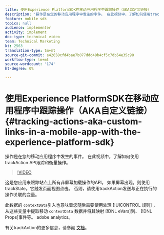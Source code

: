 ```yaml
---
title: 使用Experience PlatformSDK在移动应用程序中跟踪操作（AKA自定义链接）
description: '操作是在您的移动应用程序中发生的事件。 在此视频中，了解如何使用trackAction API跟踪和衡量操作。 '
feature: mobile sdk
topics: null
audience: implementer
activity: implement
doc-type: technical video
team: Technical Marketing
kt: 2563
translation-type: tm+mt
source-git-commit: a42658cfd4bae7b077ddd48b4cf5c7db54e35c98
workflow-type: tm+mt
source-wordcount: '174'
ht-degree: 0%

---
```



# 使用Experience PlatformSDK在移动应用程序中跟踪操作（AKA自定义链接） {#tracking-actions-aka-custom-links-in-a-mobile-app-with-the-experience-platform-sdk}

操作是在您的移动应用程序中发生的事件。 在此视频中，了解如何使用trackAction API跟踪和衡量操作。

>[!VIDEO](https://video.tv.adobe.com/v/26268/?quality=12)

这是您应用来跟踪站点上所有非屏幕加载操作的API。 如果屏幕出现，则使用trackState，它触发页面视图点击。 否则，请使用trackAction发送与正在执行的操作关联的变量。

此数据的 `contextData`引入也意味着您随后需要使用处理 [!UICONTROL 规则] ，从这些变量中提取移动 `contextData` 数据并将其映射 [!DNL eVars]到、 [!DNL Props]事件等。 adobe analytics。

有关trackAction的更多信息，请参阅 [文档](https://aep-sdks.gitbook.io/docs/using-mobile-extensions/mobile-core/configuration-reference/mobile-core-api-reference)。
